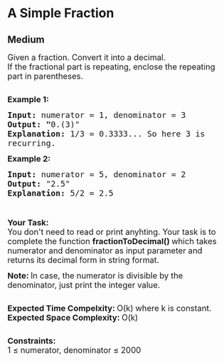 # A Simple Fraction
## Medium
<div class="problems_problem_content__Xm_eO"><p><span style="font-size:18px">Given a fraction. Convert it into a decimal.&nbsp;<br>
If the fractional part is repeating, enclose the repeating part in parentheses.</span><br>
&nbsp;</p>

<p><span style="font-size:18px"><strong>Example 1:</strong></span></p>

<pre><span style="font-size:18px"><strong>Input: </strong>numerator = 1, denominator = 3
<strong>Output: "</strong>0.(3)"
<strong>Explanation: </strong>1/3 = 0.3333... So here 3 is 
recurring.</span>
</pre>

<p><span style="font-size:18px"><strong>Example 2:</strong></span></p>

<pre><span style="font-size:18px"><strong>Input: </strong>numerator = 5, denominator = 2
<strong>Output: </strong>"2.5"
<strong>Explanation: </strong>5/2 = 2.5</span>
</pre>

<p>&nbsp;</p>

<p><span style="font-size:18px"><strong>Your Task:</strong><br>
You don't need to read or print anyhting. Your task is to complete the function&nbsp;<strong>fractionToDecimal()&nbsp;</strong>which takes numerator and denominator as input parameter and returns its decimal form in string format.</span></p>

<p><span style="font-size:18px"><strong>Note:&nbsp;</strong>In case, the numerator is divisible by the denominator, just print the integer value.</span><br>
&nbsp;</p>

<p><span style="font-size:18px"><strong>Expected Time Compelxity:&nbsp;</strong>O(k) where k is constant.<br>
<strong>Expected Space Complexity:&nbsp;</strong>O(k)</span><br>
&nbsp;</p>

<p><span style="font-size:18px"><strong>Constraints:</strong><br>
1 ≤ numerator, denominator ≤ 2000</span></p>
</div>